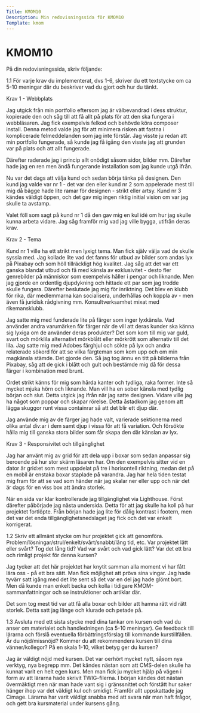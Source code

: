 ```yaml
---
Title: KMOM10
Description: Min redovisningssida för KMOM10
Template: kmom
---
```


KMOM10
==================

På din redovisningssida, skriv följande:

1.1 För varje krav du implementerat, dvs 1-6, skriver du ett textstycke om ca 5-10 meningar där du beskriver vad du gjort och hur du tänkt.

Krav 1 - Webbplats

Jag utgick från min portfolio eftersom jag är välbevandrad i dess struktur, kopierade den och såg till att få allt på plats för att den ska fungera i webbläsaren. Jag fick exempelvis felkod och behövde köra composer install. Denna metod valde jag för att minimera risken att fastna i komplicerade felmeddelanden som jag inte förstår. Jag visste ju redan att min portfolio fungerade, så kunde jag få igång den visste jag att grunden var på plats och att allt fungerade.

Därefter raderade jag i princip allt onödigt såsom sidor, bilder mm. Därefter hade jag en ren men ändå fungerande installation som jag kunde utgå ifrån. 

Nu var det dags att välja kund och sedan börja tänka på designen. Den kund jag valde var nr 1 - det var den eller kund nr 2 som appelerade mest till mig då bägge hade lite ramar för designen - strikt eller artsy. Kund nr 3 kändes  väldigt öppen, och det gav mig ingen riktig initial vision om var jag skulle ta avstamp.

Valet föll som sagt på kund nr 1 då den gav mig en kul idé om hur jag skulle kunna arbeta vidare. Jag såg framför mig vad jag ville bygga, utifrån deras krav.

Krav 2 - Tema

Kund nr 1 ville ha ett strikt men lyxigt tema. Man fick själv välja vad de skulle syssla med. Jag kollade lite vad det fanns för utbud av bilder som andas lyx på Pixabay och som höll tillräckligt hög kvalitet. Jag såg att det var ett ganska blandat utbud och få med känsla av exklusivitet - desto fler genrebilder på människor som exempelvis håller i pengar och liknande. Men jag gjorde en ordentlig djupdykning och hittade ett par som jag trodde skulle fungera. Därefter beslutade jag mig för inriktning. Det blev en klubb för rika, där medlemmarna kan socialisera, underhållas och koppla av - men även få juridisk rådgivning mm. Konsultverksamhet mixat med rikemansklubb.

Jag satte mig med funderade lite på färger som inger lyxkänsla. Vad använder andra varumärken för färger när de vill att deras kunder ska känna sig lyxiga om de använder deras produkter? Det som kom till mig var guld, svart och mörklila alternativt mörkblått eller mörkrött som alternativ till det lila. Jag satte mig med Adobes färghjul och sökte på lyx och andra relaterade sökord för att se vilka färgteman som kom upp och om min magkänsla stämde. Det gjorde den. Så jag tog ännu en titt på bilderna från Pixabay, såg att de gick i blått och gult och bestämde mig då för dessa färger i kombination med brunt.

Ordet strikt känns för mig som hårda kanter och tydliga, raka former. Inte så mycket mjuka hörn och liknande. Man vill ha en sober känsla med tydlig början och slut. Detta utgick jag ifrån när jag satte designen. Vidare ville jag ha något som poppar och skapar rörelse. Detta åstadkom jag genom att lägga skuggor runt vissa containrar så att det blir ett djup där.

Jag använde mig av de färger jag hade valt, varierade sektionerna med olika antal div:ar i dem samt djup i vissa för att få variation. Och försökte hålla mig till ganska stora bilder som får skapa den där känslan av lyx.

Krav 3 - Responsivitet och tillgänglighet

Jag har använt mig av grid för att dela upp i boxar som sedan anpassar sig beroende på hur stor skärm läsaren har. Om den exempelvis sitter vid en dator är grid:et som mest uppdelat på tre i horisontell riktning, medan det på en mobil är enstaka boxar staplade på varandra. Jag har hela tiden testat mig fram för att se vad som händer när jag skalar ner eller upp och när det är dags för en viss box att ändra storlek.

När en sida var klar kontrollerade jag tillgänglighet via Lighthouse. Först därefter påbörjade jag nästa undersida. Detta för att jag skulle ha koll på hur projektet fortlöpte. Från början hade jag lite för dålig kontrast i footern, men det var det enda tillgänglighetsnedslaget jag fick och det var enkelt korrigerat.

1.2 Skriv ett allmänt stycke om hur projektet gick att genomföra. Problem/lösningar/strul/enkelt/svårt/snabbt/lång tid, etc. Var projektet lätt eller svårt? Tog det lång tid? Vad var svårt och vad gick lätt? Var det ett bra och rimligt projekt för denna kursen?

Jag tycker att det här projektet har knytit samman alla moment vi har fått lära oss - på ett bra sätt. Man fick möjlighet att pröva sina vingar. Jag hade tyvärr satt igång med det lite sent så det var en del jag hade glömt bort. Men då kunde man enkelt backa och kolla i tidigare KMOM-sammanfattningar och se instruktioner och artiklar där.

Det som tog mest tid var att få alla boxar och bilder att hamna rätt vid rätt storlek. Detta satt jag länge och klurade och petade på.

1.3 Avsluta med ett sista stycke med dina tankar om kursen och vad du anser om materialet och handledningen (ca 5-10 meningar). Ge feedback till lärarna och förslå eventuella förbättringsförslag till kommande kurstillfällen. Är du nöjd/missnöjd? Kommer du att rekommendera kursen till dina vänner/kollegor? På en skala 1-10, vilket betyg ger du kursen?

Jag är väldigt nöjd med kursen. Det var oerhört mycket nytt, såsom nya verktyg, nya begrepp mm. Det kändes nästan som att CMS-delen skulle ha kunnat varit en helt egen kurs. Men man fick ju mycket hjälp på vägen i form av att lärarna hade skrivit TWIG-filerna. I början kändes det nästan övermäktigt men när man hade vant sig i gränssnittet och förstått hur saker hänger ihop var det väldigt kul och smidigt. Framför allt uppskattade jag Cimage. Lärarna har varit väldigt snabba med att svara när man haft frågor, och gett bra kursmaterial under kursens gång.